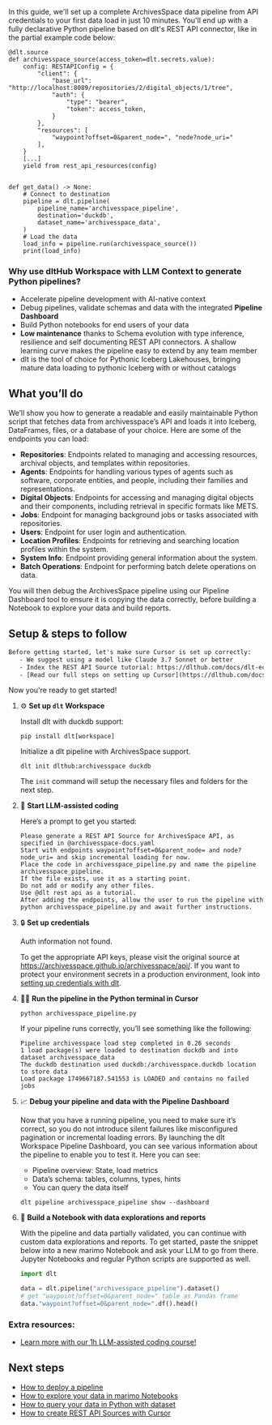 In this guide, we'll set up a complete ArchivesSpace data pipeline from API credentials to your first data load in just 10 minutes. You'll end up with a fully declarative Python pipeline based on dlt's REST API connector, like in the partial example code below:

```python-outcome
@dlt.source
def archivesspace_source(access_token=dlt.secrets.value):
    config: RESTAPIConfig = {
        "client": {
            "base_url": "http://localhost:8089/repositories/2/digital_objects/1/tree",
            "auth": {
                "type": "bearer",
                "token": access_token,
            }
        },
        "resources": [
            "waypoint?offset=0&parent_node=", "node?node_uri="
        ],
    }
    [...]
    yield from rest_api_resources(config)


def get_data() -> None:
    # Connect to destination
    pipeline = dlt.pipeline(
        pipeline_name='archivesspace_pipeline',
        destination='duckdb',
        dataset_name='archivesspace_data', 
    )
    # Load the data
    load_info = pipeline.run(archivesspace_source())
    print(load_info) 
```

### Why use dltHub Workspace with LLM Context to generate Python pipelines?

- Accelerate pipeline development with AI-native context
- Debug pipelines, validate schemas and data with the integrated **Pipeline Dashboard**
- Build Python notebooks for end users of your data
- **Low maintenance** thanks to Schema evolution with type inference, resilience and self documenting REST API connectors. A shallow learning curve makes the pipeline easy to extend by any team member
- dlt is the tool of choice for Pythonic Iceberg Lakehouses, bringing mature data loading to pythonic Iceberg with or without catalogs

## What you’ll do

We’ll show you how to generate a readable and easily maintainable Python script that fetches data from archivesspace’s API and loads it into Iceberg, DataFrames, files, or a database of your choice. Here are some of the endpoints you can load:

- **Repositories**: Endpoints related to managing and accessing resources, archival objects, and templates within repositories.
- **Agents**: Endpoints for handling various types of agents such as software, corporate entities, and people, including their families and representations.
- **Digital Objects**: Endpoints for accessing and managing digital objects and their components, including retrieval in specific formats like METS.
- **Jobs**: Endpoint for managing background jobs or tasks associated with repositories.
- **Users**: Endpoint for user login and authentication.
- **Location Profiles**: Endpoints for retrieving and searching location profiles within the system.
- **System Info**: Endpoint providing general information about the system. 
- **Batch Operations**: Endpoint for performing batch delete operations on data.

You will then debug the ArchivesSpace pipeline using our Pipeline Dashboard tool to ensure it is copying the data correctly, before building a Notebook to explore your data and build reports.

## Setup & steps to follow

```default
Before getting started, let's make sure Cursor is set up correctly:
   - We suggest using a model like Claude 3.7 Sonnet or better
   - Index the REST API Source tutorial: https://dlthub.com/docs/dlt-ecosystem/verified-sources/rest_api/ and add it to context as **@dlt rest api**
   - [Read our full steps on setting up Cursor](https://dlthub.com/docs/dlt-ecosystem/llm-tooling/cursor-restapi#23-configuring-cursor-with-documentation)
```

Now you're ready to get started!

1. ⚙️ **Set up `dlt` Workspace**
    
    Install dlt with duckdb support:
    ```shell
    pip install dlt[workspace]
    ```

    Initialize a dlt pipeline with ArchivesSpace support.
    ```shell
    dlt init dlthub:archivesspace duckdb
    ```

    The `init` command will setup the necessary files and folders for the next step.
    
2. 🤠 **Start LLM-assisted coding**
    
    Here’s a prompt to get you started:
    
    ```prompt
    Please generate a REST API Source for ArchivesSpace API, as specified in @archivesspace-docs.yaml 
    Start with endpoints waypoint?offset=0&parent_node= and node?node_uri= and skip incremental loading for now. 
    Place the code in archivesspace_pipeline.py and name the pipeline archivesspace_pipeline. 
    If the file exists, use it as a starting point. 
    Do not add or modify any other files. 
    Use @dlt rest api as a tutorial. 
    After adding the endpoints, allow the user to run the pipeline with python archivesspace_pipeline.py and await further instructions.
    ```

    
3. 🔒 **Set up credentials** 
    
    Auth information not found.
    
    To get the appropriate API keys, please visit the original source at https://archivesspace.github.io/archivesspace/api/.
    If you want to protect your environment secrets in a production environment, look into [setting up credentials with dlt](https://dlthub.com/docs/walkthroughs/add_credentials).
    
4. 🏃‍♀️ **Run the pipeline in the Python terminal in Cursor**
    
    ```shell
    python archivesspace_pipeline.py
    ```
    
    If your pipeline runs correctly, you’ll see something like the following:
    
    ```shell
    Pipeline archivesspace load step completed in 0.26 seconds
    1 load package(s) were loaded to destination duckdb and into dataset archivesspace_data
    The duckdb destination used duckdb:/archivesspace.duckdb location to store data
    Load package 1749667187.541553 is LOADED and contains no failed jobs
    ```
    
5. 📈 **Debug your pipeline and data with the Pipeline Dashboard**

    Now that you have a running pipeline, you need to make sure it’s correct, so you do not introduce silent failures like misconfigured pagination or incremental loading errors. By launching the dlt Workspace Pipeline Dashboard, you can see various information about the pipeline to enable you to test it. Here you can see:
    - Pipeline overview: State, load metrics
    - Data’s schema: tables, columns, types, hints
    - You can query the data itself
    
    ```shell
    dlt pipeline archivesspace_pipeline show --dashboard
    ```
    
6. 🐍 **Build a Notebook with data explorations and reports**

    With the pipeline and data partially validated, you can continue with custom data explorations and reports. To get started, paste the snippet below into a new marimo Notebook and ask your LLM to go from there. Jupyter Notebooks and regular Python scripts are supported as well.

    
    ```python
    import dlt

   data = dlt.pipeline("archivesspace_pipeline").dataset()
   # get "waypoint?offset=0&parent_node=" table as Pandas frame
   data."waypoint?offset=0&parent_node=".df().head()
    ```

### Extra resources:

- [Learn more with our 1h LLM-assisted coding course!](https://www.youtube.com/watch?v=GGid70rnJuM)

## Next steps

- [How to deploy a pipeline](https://dlthub.com/docs/walkthroughs/deploy-a-pipeline)
- [How to explore your data in marimo Notebooks](https://dlthub.com/docs/general-usage/dataset-access/marimo)
- [How to query your data in Python with dataset](https://dlthub.com/docs/general-usage/dataset-access/dataset)
- [How to create REST API Sources with Cursor](https://dlthub.com/docs/dlt-ecosystem/llm-tooling/cursor-restapi)